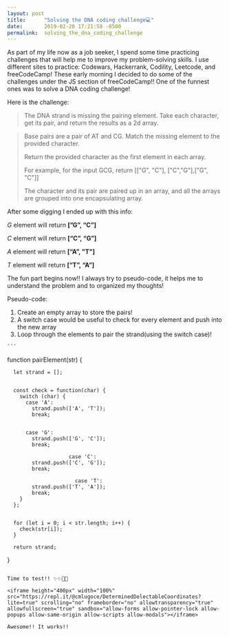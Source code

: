 ```yaml
---
layout: post
title:      "Solving the DNA coding challenge💻"
date:       2019-02-20 17:21:58 -0500
permalink:  solving_the_dna_coding_challenge
---
```



As part of my life now as a job seeker, I spend some time practicing challenges that will help me to improve my problem-solving skills.  I use different sites to practice: Codewars,  Hackerrank, Codility, Leetcode, and freeCodeCamp!  These early morning I decided to do some of the challenges under the JS section of freeCodeCamp!! One of the funnest ones was to solve a DNA coding challenge!

Here is the challenge:

> The DNA strand is missing the pairing element. Take each character, get its pair, and return the results as a 2d array.

> Base pairs are a pair of AT and CG. Match the missing element to the provided character.
> 
> Return the provided character as the first element in each array.
> 
> For example, for the input GCG, return [["G", "C"], ["C","G"],["G", "C"]]
> 
> The character and its pair are paired up in an array, and all the arrays are grouped into one encapsulating array.
> 

After some digging I ended up with this info:

 *G* element  will return  **[”G”, “C”]**

 *C* element  will return  **[“C”, “G”]**

 *A* element  will return  **[“A”, "T"]**  
 
 *T* element will return  **[“T”, “A”]**



The fun part begins now!! I always try to pseudo-code, it helps me to understand the problem and to organized my thoughts!

 Pseudo-code:
   1. Create an empty array to store the pairs!
   2. A switch case would be useful to check for every element and push into the new array
   3. Loop through the elements to pair the strand(using the switch case)!
   
	```
function pairElement(str) {

      let strand = [];

      
      const check = function(char) {
        switch (char) {
          case 'A':
            strand.push(['A', 'T']);
            break;
        
          
          case 'G':
            strand.push(['G', 'C']);
            break;
						
						case 'C':
            strand.push(['C', 'G']);
            break;
						
						  case 'T':
            strand.push(['T', 'A']);
            break;
        }
      };

      
      for (let i = 0; i < str.length; i++) {
        check(str[i]);
      }

      return strand;
}
```

Time to test!! ✨✨🎊😎

<iframe height="400px" width="100%" src="https://repl.it/@cmlugoce/DeterminedDelectableCoordinates?lite=true" scrolling="no" frameborder="no" allowtransparency="true" allowfullscreen="true" sandbox="allow-forms allow-pointer-lock allow-popups allow-same-origin allow-scripts allow-modals"></iframe>

Awesome!! It works!! 


